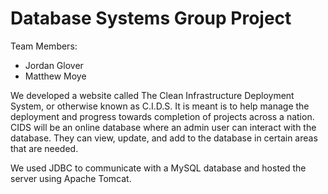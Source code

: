 # Database Systems Group Project

Team Members:
* Jordan Glover
* Matthew Moye

We developed a website called The Clean Infrastructure Deployment System, or otherwise known as C.I.D.S. It is meant is to help manage the deployment and progress towards completion of projects across a nation. CIDS will be an online database where an admin user can interact with the database. They can view, update, and add to the database in certain areas that are needed.

We used JDBC to communicate with a MySQL database and hosted the server using Apache Tomcat.
